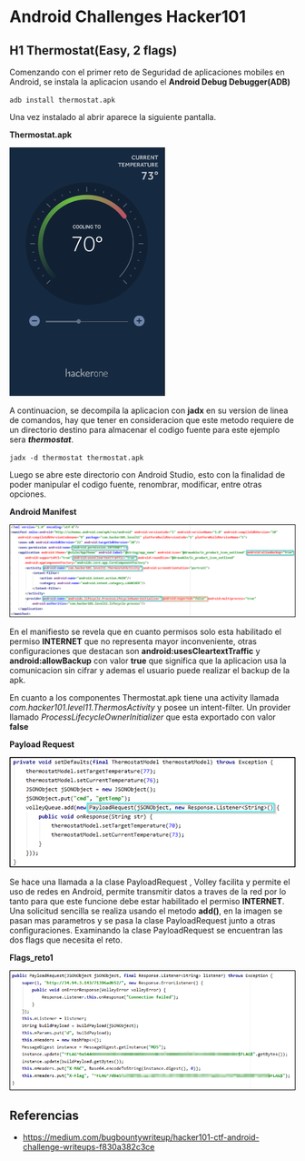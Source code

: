 # Android Challenges Hacker101

## H1 Thermostat(Easy, 2 flags)

Comenzando con el primer reto de Seguridad de aplicaciones mobiles en Android, se instala la aplicacion usando el **Android Debug Debugger(ADB)**

`adb install thermostat.apk`

Una vez instalado al abrir aparece la siguiente pantalla.

**Thermostat.apk**

![](/images/android/thermostat.png)

A continuacion, se decompila la aplicacion con **jadx** en su version de linea de comandos, hay que tener en consideracion que este metodo requiere de un directorio destino para almacenar el codigo fuente para este ejemplo sera ***thermostat***.

`jadx -d thermostat thermostat.apk `

Luego se abre este directorio con Android Studio, esto con la finalidad de poder manipular el codigo fuente, renombrar, modificar, entre otras opciones.

**Android Manifest**

![](/images/android/manifest.png)

En el manifiesto se revela que en cuanto permisos solo esta habilitado el permiso **INTERNET** que no representa mayor inconveniente, otras configuraciones que destacan son **android:usesCleartextTraffic** y **android:allowBackup** con valor **true** que significa que la aplicacion usa la comunicacion sin cifrar y ademas el usuario puede realizar el backup de la apk.

En cuanto a los componentes Thermostat.apk tiene una activity llamada *com.hacker101.level11.ThermosActivity* y posee un intent-filter. Un provider llamado *ProcessLifecycleOwnerInitializer* que esta exportado con valor **false**

**Payload Request**

![](/images/android/payloadrequest.png)

Se hace una llamada a la clase PayloadRequest , Volley facilita y permite el uso de redes en Android, permite transmitir datos a traves de la red por lo tanto para que este funcione debe estar habilitado el permiso **INTERNET**. Una solicitud sencilla se realiza usando el metodo **add()**, en la imagen se pasan mas parametros y se pasa la clase PayloadRequest junto a otras configuraciones. Examinando la clase PayloadRequest se encuentran las dos flags que necesita el reto.

**Flags_reto1**

![](/images/android/flags_reto1.png)



## Referencias

+ https://medium.com/bugbountywriteup/hacker101-ctf-android-challenge-writeups-f830a382c3ce




